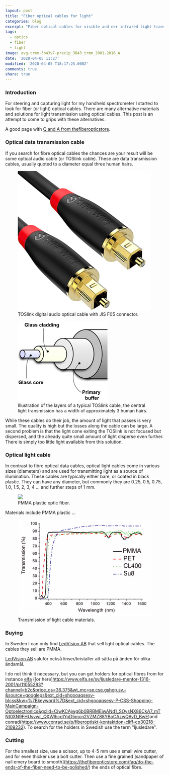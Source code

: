 ```yaml
---
layout: post
title: "Fiber optical cables for light"
categories: blog
excerpt: "Fiber optical cables for visible and ner infrared light transmission"
tags:
  - optics
  - fiber
  - light
image: avg-trmm-3b43v7-precip_3B43_trmm_2001-2016_A
date: '2020-04-05 11:27'
modified: '2020-04-05 T18:17:25.000Z'
comments: true
share: true
---
```

<script src="https://karttur.github.io/common/assets/js/karttur/togglediv.js"></script>

### Introduction

For steering and capturing light for my handheld spectrometer I started to look for fiber (or light) optical cables. There are many alternative materials and solutions for light transmission using optical cables. This post is an attempt to come to grips with these alternatives.

A good page with [Q and A from thefiberopticstore](https://thefiberopticstore.com/faqs/).

### Optical data transmission cable

If you search for fibre optical cables the chances are your result will be some optical audio cable (or TOSlink cable). These are data transmission cables, usually quoted to a diameter equal three human hairs.

<figure>
<img src="../../images/TOSlink-cable-JISF05.png">
<figcaption> TOSlink digital audio optical cable with JIS F05 connector.
</figcaption>
</figure>

<figure>
<img src="../../images/TOSlink-cable-layers.png">
<figcaption> Illustration of the layers of a typical TOSlink cable, the central light transmission has a width of approximately 3 human hairs.
</figcaption>
</figure>

While these cables do their job, the amount of light that passes is very small. The quality is high but the losses along the cable can be large. A second problem is that the light cone exiting the TOSlink is not focused but dispersed, and the already quite small amount of light disperse even further. There is simply too little light available from this solution.

### Optical light cable

In contrast to fibre optical data cables, optical light cables come in various sizes (diameters) and are used for transmitting light as a source of illumination. These cables are typically either bare, or coated in black plastic. They can have any diameter, but commonly they are 0.25, 0.5, 0.75, 1.0, 1.5, 2, 3, 4 ... and further steps of 1 mm.


<figure>
<img src="../../images/PMMA-optic-fiber.png">
<figcaption> PMMA plastic optic fiber.
</figcaption>
</figure>

Materials include PMMA plastic ...

<figure>
<img src="../../images/optical-light-cable-transmission.png">
<figcaption> Transmission of light cable materials.
</figcaption>
</figure>

### Buying

In Sweden I can only find [LedVision AB](http://www.ledvision.se/fiberoptisk-belysning/) that sell light optical cables. The cables they sell are  PMMA.

[LedVision AB](http://www.ledvision.se/fiberoptisk-belysning/fiberoptiska-kristallerlinser/) saluför också linser/kristaller att sätta på änden för olika ändamål.

I do not think it necessary, but you can get holders for optical fibres from for instance [elfa](https://www.elfa.se/sv/ljusledare-42-mm-mentor-1216-1005/p/17540032?channel=b2c&price_gs=11.3&wt_mc=se.cse.gshop.sv.-&source=googleps&ext_cid=shgooaqsesv-blcss&kw=%7Bkeyword%7D&ext_cid=shgooaqsesv-P-CSS-Shopping-MainCampaign-Optoelectronics&gclid=CjwKCAjwg6b0BRBMEiwANd1_SLFdRp4MHmu55ULyQ70fchJ9Zp9UX4gugj3b5ikxsMQoRfF1R51Y_hoCY3oQAvD_BwE) ([or here]https://www.elfa.se/sv/ljusledare-mentor-1316-2001/p/11055283?channel=b2c&price_gs=36.375&wt_mc=se.cse.gshop.sv.-&source=googleps&ext_cid=shgooaqsesv-blcss&kw=%7Bkeyword%7D&ext_cid=shgooaqsesv-P-CSS-Shopping-MainCampaign-Optoelectronics&gclid=CjwKCAjwg6b0BRBMEiwANd1_SOysNX86CkA7_mTNt0XN9FHUsvwil_QXWlhcdIYoD5mcn2VZMZ88YBoCAzwQAvD_BwE)and conrad(https://www.conrad.se/p/fiberoptiskt-kontaktdon-cliff-cp30218-2109232). To search for the holders in Swedish use the term "ljusledare".

### Cutting

For the smallest size, use a scissor, up to 4-5 mm use a small wire cutter, and for even thicker use a bolt cutter. Then use a fine grained ]sandpaper of nail emery board to smooth](https://thefiberopticstore.com/faq/do-the-ends-of-the-fiber-need-to-be-polished/) the ends of optical fibre.
